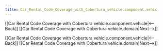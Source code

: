 ```yaml
---
title: Car_Rental_Code_Coverage_with_Cobertura_vehicle.component.vehicletype
---
```

[[Car Rental Code Coverage with Cobertura vehicle.component.vehicle|<--Back]]  [[Car Rental Code Coverage with Cobertura vehicle.domain|Next-->]]


[[Car Rental Code Coverage with Cobertura vehicle.component.vehicle|<--Back]]  [[Car Rental Code Coverage with Cobertura vehicle.domain|Next-->]]
